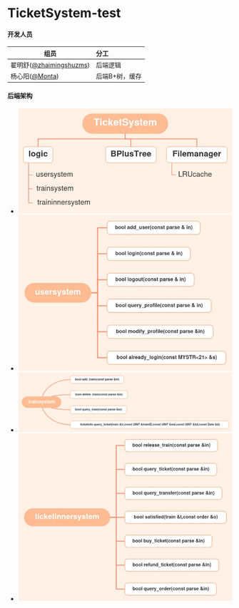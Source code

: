 # TicketSystem-test
#### 开发人员

| 组员                                                         | 分工           |
| ------------------------------------------------------------ | :------------- |
| 翟明舒([@zhaimingshuzms](https://github.com/zhaimingshuzms)) | 后端逻辑       |
| 杨心阳([@Monta](https://github.com/Montayang))               | 后端B+树，缓存 |

#### 后端架构

- ![TicketSystem](doc/TicketSystem.png)
- ![usersystem](doc/usersystem.png)
- ![trainsystem](doc/trainsystem.png)
- ![ticketinnersystem](doc/ticketinnersystem.png)